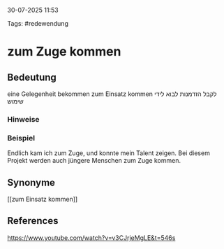
30-07-2025 11:53


Tags: #redewendung

# zum Zuge kommen


## Bedeutung

eine Gelegenheit bekommen
zum Einsatz kommen
לקבל הזדמנות
לבוא לידי שימוש
### Hinweise


### Beispiel
Endlich kam ich zum Zuge, und konnte mein Talent zeigen.
Bei diesem Projekt werden auch jüngere Menschen zum Zuge kommen.


## Synonyme
[[zum Einsatz kommen]]


## References
https://www.youtube.com/watch?v=v3CJrjeMgLE&t=546s